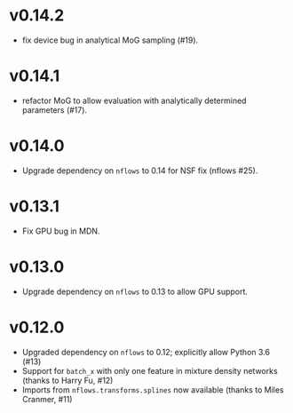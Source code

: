 # v0.14.2
- fix device bug in analytical MoG sampling (#19).

# v0.14.1
- refactor MoG to allow evaluation with analytically determined parameters (#17).

# v0.14.0
- Upgrade dependency on `nflows` to 0.14 for NSF fix (nflows #25).

# v0.13.1
- Fix GPU bug in MDN. 

# v0.13.0
- Upgrade dependency on `nflows` to 0.13 to allow GPU support. 

# v0.12.0
- Upgraded dependency on `nflows` to 0.12; explicitly allow Python 3.6 (#13)
- Support for `batch_x` with only one feature in mixture density networks (thanks to
  Harry Fu, #12)
- Imports from `nflows.transforms.splines` now available (thanks to Miles Cranmer, #11)